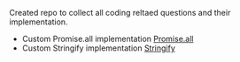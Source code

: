 Created repo to collect all coding reltaed questions and their implementation.

- Custom Promise.all implementation
  [Promise.all](https://github.com/rahulsharma2108/coding-questions/blob/master/index.js)
- Custom Stringify implementation
  [Stringify](https://github.com/rahulsharma2108/coding-questions/blob/master/index.js)
